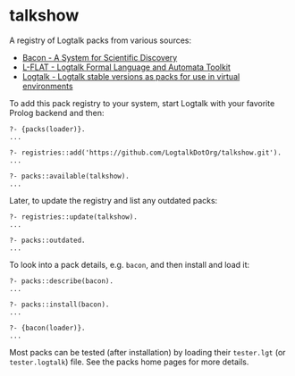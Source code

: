 # talkshow

A registry of Logtalk packs from various sources:

- [Bacon - A System for Scientific Discovery](https://github.com/lindseyspratt/bacon-logtalk)
- [L-FLAT - Logtalk Formal Language and Automata Toolkit](https://github.com/l-flat/lflat)
- [Logtalk - Logtalk stable versions as packs for use in virtual environments](https://logtalk.org)

To add this pack registry to your system, start Logtalk with your favorite Prolog backend and then:

```text
?- {packs(loader)}.
...

?- registries::add('https://github.com/LogtalkDotOrg/talkshow.git').
...

?- packs::available(talkshow).
...
```

Later, to update the registry and list any outdated packs:

```text
?- registries::update(talkshow).
...

?- packs::outdated.
...
```

To look into a pack details, e.g. `bacon`, and then install and load it:

```text
?- packs::describe(bacon).
...

?- packs::install(bacon).
...

?- {bacon(loader)}.
...
```

Most packs can be tested (after installation) by loading their `tester.lgt`
(or `tester.logtalk`) file. See the packs home pages for more details.
